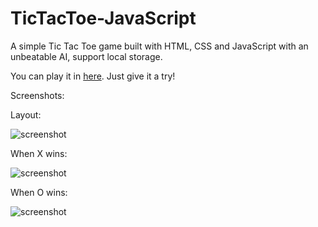# TicTacToe-JavaScript
A simple Tic Tac Toe game built with HTML, CSS and JavaScript with an unbeatable AI, support local storage.

You can play it in [here](https://eldorone-tictactoe.netlify.app/).   Just give it a try!

Screenshots:

Layout:

![screenshot](https://media-private.canva.com/FVk74/MAFUFYFVk74/1/tl.png?X-Amz-Algorithm=AWS4-HMAC-SHA256&X-Amz-Credential=AKIAJWF6QO3UH4PAAJ6Q%2F20221206%2Fus-east-1%2Fs3%2Faws4_request&X-Amz-Date=20221206T135742Z&X-Amz-Expires=103309&X-Amz-Signature=5c2fa042c087d43b5212ccaa3872db041d4a5295da95a4c53da22dd0a75b766d&X-Amz-SignedHeaders=host&response-expires=Wed%2C%2007%20Dec%202022%2018%3A39%3A31%20GMT)

When X wins:

![screenshot](https://media-private.canva.com/Rr09o/MAFUFfRr09o/1/tl.png?X-Amz-Algorithm=AWS4-HMAC-SHA256&X-Amz-Credential=AKIAJWF6QO3UH4PAAJ6Q%2F20221207%2Fus-east-1%2Fs3%2Faws4_request&X-Amz-Date=20221207T125818Z&X-Amz-Expires=17931&X-Amz-Signature=18893910f0a8350bddda22844822a53d7e0ae39708a68a3c070ce3c2e9290736&X-Amz-SignedHeaders=host&response-expires=Wed%2C%2007%20Dec%202022%2017%3A57%3A09%20GMT)

When O wins:

![screenshot](https://media-private.canva.com/2R6MQ/MAFUFR2R6MQ/1/tl.png?X-Amz-Algorithm=AWS4-HMAC-SHA256&X-Amz-Credential=AKIAJWF6QO3UH4PAAJ6Q%2F20221207%2Fus-east-1%2Fs3%2Faws4_request&X-Amz-Date=20221207T125228Z&X-Amz-Expires=18244&X-Amz-Signature=ded790f0f0b788d810f76128d10d5760b754dc3d3636090f2f71da47a1f0383f&X-Amz-SignedHeaders=host&response-expires=Wed%2C%2007%20Dec%202022%2017%3A56%3A32%20GMT)
